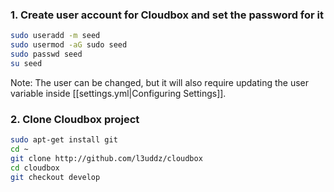 ###  1. Create user account for Cloudbox and set the password for it ### 
```bash
sudo useradd -m seed
sudo usermod -aG sudo seed
sudo passwd seed
su seed
```

Note: The user can be changed, but it will also require updating the user variable inside [[settings.yml|Configuring Settings]].


### 2. Clone Cloudbox project ### 

```bash
sudo apt-get install git
cd ~
git clone http://github.com/l3uddz/cloudbox
cd cloudbox
git checkout develop
```